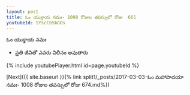 ```yaml
---
layout: post
title: ఓం యుక్తాయ నమః- 1008 రోజుల తపస్సులో రోజు  665
youtubeId: SYscCb5bGDs
---
```

 
 
 ఓం యుక్తాయ నమః  
 
 -  ప్రతి జీవితో ఎవరు విలీనం అవుతారు 
 
  
 
  
 
 
 
 
 
 


{% include youtubePlayer.html id=page.youtubeId %}
 
[Next]({{ site.baseurl }}{% link  split1/_posts/2017-03-03-ఓం మహాపాదయా నమః- 1008 రోజుల తపస్సులో రోజు  674.md%})
 
